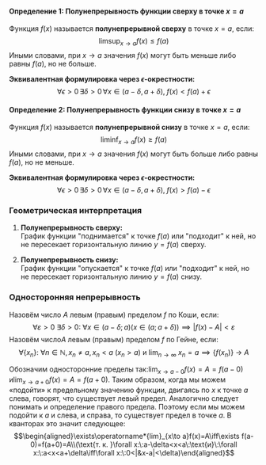 #### Определение 1: Полунепрерывность функции **сверху** в точке $x = a$

Функция $f(x)$ называется **полунепрерывной сверху** в точке $x = a$, если: $$\limsup_{x \to a} f(x) \leq f(a)$$Иными словами, при $x \to a$ значения $f(x)$ могут быть меньше либо равны $f(a)$, но не больше.

**Эквивалентная формулировка через $\epsilon$-окрестности:** $$\forall \epsilon > 0 \, \exists \delta > 0 \, \forall x \in (a - \delta, a + \delta), \; f(x) < f(a) + \epsilon$$
#### Определение 2: Полунепрерывность функции **снизу** в точке $x = a$

Функция $f(x)$ называется **полунепрерывной снизу** в точке $x = a$, если: $$\liminf_{x \to a} f(x) \geq f(a)$$Иными словами, при $x \to a$ значения $f(x)$ могут быть больше либо равны $f(a)$, но не меньше.

**Эквивалентная формулировка через $\epsilon$-окрестности:** $$\forall \epsilon > 0 \, \exists \delta > 0 \, \forall x \in (a - \delta, a + \delta), \; f(x) > f(a) - \epsilon$$
### Геометрическая интерпретация

1. **Полунепрерывность сверху:**  
    График функции "поднимается" к точке $f(a)$ или "подходит" к ней, но не пересекает горизонтальную линию $y = f(a)$ сверху.
    
2. **Полунепрерывность снизу:**  
    График функции "опускается" к точке $f(a)$ или "подходит" к ней, но не пересекает горизонтальную линию $y = f(a)$ снизу.


### Односторонняя непрерывность

Haзовём число $A$ левым (правым) пределом $f$ по Коши, ecли: $$\forall\varepsilon>0\:\exists\delta>0:\:\forall x\in(a-\delta;a)(x\in(a;a+\delta))\implies|f(x)-A|<\varepsilon $$
Haзовём число$A$ левым (правым) пределом $f$ по Гейне, $\operatorname{ec\text{ли:}}$ $$\forall\{x_n\}:\:\forall n\in\mathbb{N},x_n\neq a,x_n<a\:(x_n>a)\:\text{и}\:\lim_{n\to\infty}\:x_n=a\implies\{f(x_n)\}\:\longrightarrow\:A$$

Обозначим односторонние пределы так:$\lim_{x\to a-0}f(x)=A=f(a-0)$ и$\lim_{x\to a+0}f(x)=A=f(a+0).$ Таким образом, когда мы можем «подойти» к предельному значению функции, двигаясь по $x$ к точке $a$ слева, говорят, что существует левый предел. Аналогично следует понимать и определение правого предела. Поэтому если мы можем подойти к $a$ и слева, и справа, то существует предел в точке $a.$ В кванторах это значит следующее:
$$\begin{aligned}\exists\operatorname*{lim}_{x\to a}f(x)=A\iff\exists f(a-0)=f(a+0)=A\\(\text{т. к. }\forall x:\:a-\delta<x<a\:\text{и}\:\forall x:\:a<x<a+\delta\iff\forall x:\:0<|&x-a|<\delta)\end{aligned}$$